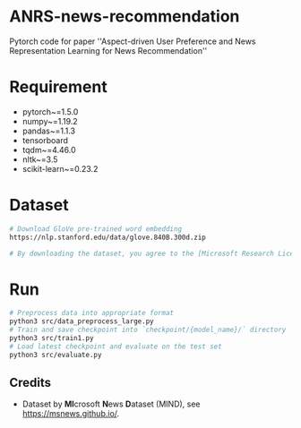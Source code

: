 # ANRS-news-recommendation
Pytorch code for paper ''Aspect-driven User Preference and News Representation Learning for News Recommendation''

# Requirement
- pytorch~=1.5.0
- numpy~=1.19.2
- pandas~=1.1.3
- tensorboard
- tqdm~=4.46.0
- nltk~=3.5
- scikit-learn~=0.23.2

# Dataset
```bash
# Download GloVe pre-trained word embedding
https://nlp.stanford.edu/data/glove.840B.300d.zip

# By downloading the dataset, you agree to the [Microsoft Research License Terms](https://go.microsoft.com/fwlink/?LinkID=206977). For more detail about the dataset, see https://msnews.github.io/.
```
# Run
```bash
# Preprocess data into appropriate format
python3 src/data_preprocess_large.py
# Train and save checkpoint into `checkpoint/{model_name}/` directory
python3 src/train1.py
# Load latest checkpoint and evaluate on the test set
python3 src/evaluate.py
```

## Credits

- Dataset by **MI**crosoft **N**ews **D**ataset (MIND), see <https://msnews.github.io/>.
